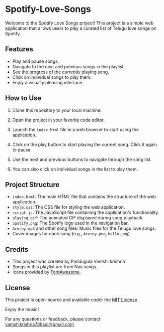 # Spotify-Love-Songs

Welcome to the Spotify Love Songs project! This project is a simple web application that allows users to play a curated list of Telugu love songs on Spotify.

## Features

- Play and pause songs.
- Navigate to the next and previous songs in the playlist.
- See the progress of the currently playing song.
- Click on individual songs to play them.
- Enjoy a visually pleasing interface.

## How to Use

1. Clone this repository to your local machine.


2. Open the project in your favorite code editor.

3. Launch the `index.html` file in a web browser to start using the application.

4. Click on the play button to start playing the current song. Click it again to pause.

5. Use the next and previous buttons to navigate through the song list.

6. You can also click on individual songs in the list to play them.

## Project Structure

- `index.html`: The main HTML file that contains the structure of the web application.
- `style.css`: The CSS file for styling the web application.
- `script.js`: The JavaScript file containing the application's functionality.
- `playing.gif`: The animated GIF displayed during song playback.
- `Spotify.png`: The Spotify logo used in the navigation bar.
- `Arerey.mp3` and other song files: Music files for the Telugu love songs.
- Cover images for each song (e.g., `Arerey.png`, `Hello.png`).

## Credits

- This project was created by Pandugula Vamshi krishna
- Songs in this playlist are from Naa songs.
- Icons provided by [FontAwesome](https://fontawesome.com/).

## License

This project is open-source and available under the [MIT License](LICENSE).

Enjoy the music!

For any questions or feedback, please contact vamshikrishna788sai@gmail.com
